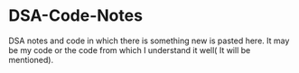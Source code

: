 # DSA-Code-Notes
DSA notes and code in which there is something new is pasted here. It may be my code or the code from which I understand it well( It will be mentioned).
